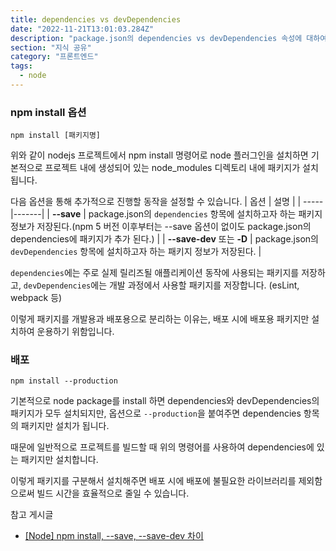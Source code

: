 ```yaml
---
title: dependencies vs devDependencies
date: "2022-11-21T13:01:03.284Z"
description: "package.json의 dependencies vs devDependencies 속성에 대하여"
section: "지식 공유" 
category: "프론트엔드"
tags:
  - node
---
```


### npm install 옵션

```
npm install [패키지명]
```

위와 같이 nodejs 프로젝트에서 npm install 명령어로 node 플러그인을 설치하면 기본적으로 프로젝트 내에 생성되어 있는 node_modules 디렉토리 내에 패키지가 설치됩니다.

다음 옵션을 통해 추가적으로 진행할 동작을 설정할 수 있습니다.
| 옵션 | 설명 |
| -----|-------|
| **--save** | package.json의 `dependencies` 항목에 설치하고자 하는 패키지 정보가 저장된다.(npm 5 버전 이후부터는 --save 옵션이 없이도 package.json의 dependencies에 패키지가 추가 된다.) |
| **--save-dev** 또는 **-D** | package.json의 `devDependencies` 항목에 설치하고자 하는 패키지 정보가 저장된다. |

`dependencies`에는 주로 실제 릴리즈될 애플리케이션 동작에 사용되는 패키지를 저장하고, `devDependencies`에는 개발 과정에서 사용할 패키지를 저장합니다. (esLint, webpack 등)

이렇게 패키지를 개발용과 배포용으로 분리하는 이유는, 배포 시에 배포용 패키지만 설치하여 운용하기 위함입니다.

### 배포

```
npm install --production
```

기본적으로 node package를 install 하면 dependencies와 devDependencies의 패키지가 모두 설치되지만, 옵션으로 `--production`을 붙여주면 dependencies 항목의 패키지만 설치가 됩니다.

때문에 일반적으로 프로젝트를 빌드할 때 위의 명령어를 사용하여 dependencies에 있는 패키지만 설치합니다.

이렇게 패키지를 구분해서 설치해주면 배포 시에 배포에 불필요한 라이브러리를 제외함으로써 빌드 시간을 효율적으로 줄일 수 있습니다.

<nav> 참고 게시글

- [[Node] npm install, --save, --save-dev 차이](https://jae04099.tistory.com/entry/Node-npm-install-save-save-dev-%EC%B0%A8%EC%9D%B4)

</nav>
